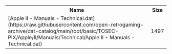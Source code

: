 <table>
<tr><th>Name</th><th>Size</th></tr>
<tr><td>
[Apple II - Manuals - Technical.dat](https://raw.githubusercontent.com/open-retrogaming-archive/dat-catalog/main/root/basic/TOSEC-PIX/Apple/II/Manuals/Technical/Apple II - Manuals - Technical.dat)
</td><td>1497</td></tr>
</table>
